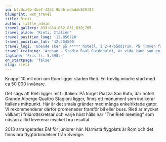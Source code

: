 ```yaml
---
id: bfcdca9b-4be7-4232-9bd6-edadab029f24
blueprint: wcm_travel
title: Rieti
author: little_admin
travel_gallery: 833;834;832;831;830;765
travel_place: 'Rieti, Italien'
travel_position_long: '12.856728'
travel_position_lat: '42.404509'
travel_logi: 'Boende sker på 4**** hotell, i 2-4-bäddsrum. På rummen finns luftkonditionering, minibar, TV, Wi-Fi, telefon och hårtork. Gångavstånd till arenan. Samtliga måltider serveras på hotellet. Tillägg för boende i enkelrum.'
travel_training: 'Arenan – Stadio Raul Guidobaldi, är vida känd som en av världens snabbaste banor. Inte mindre än 8 olika världsrekord har satts här. Banan är nylagd 2012. Omklädningsrum/dusch finns vid stadion mot en mindre kostnad.'
tagline: 'Pris fr. 5.690:-'
on_startpage: 'false'
slug: rieti
---
```

<p>Knappt 10 mil norr om Rom ligger staden Rieti. En trevlig mindre stad med ca 50 000 invånare.</p>
<p>Det sägs att Rieti ligger mitt i Italien. På torget Piazza San Rufo, där hotell Grande Albergo Quattro Stagioni ligger, finns ett monument som indikerar Italiens mittpunkt. Här är det smala gränder med många enkelriktade gator. Vi rekommenderar därför promenader framför bil eller buss. Rieti är mycket välkänt i friidrottskretsar och varje höst hålls här ”The Rieti meeting” som nästan alltid levererar mycket bra resultat.</p>
<p>2013 arrangerades EM för juniorer här. Närmsta flygplats är Rom och det finns bra flygförbindelser från Sverige.</p>
